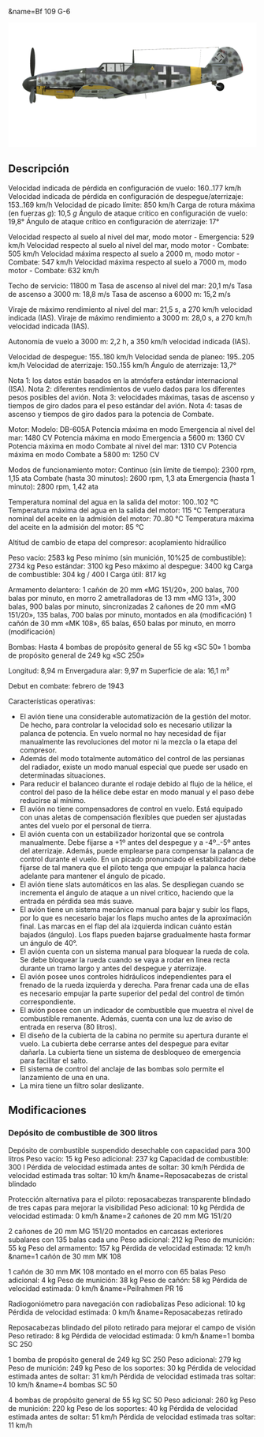 &name=Bf 109 G-6

![bf109g6](../images/bf109g6.png)

## Descripción

Velocidad indicada de pérdida en configuración de vuelo: 160..177 km/h
Velocidad indicada de pérdida en configuración de despegue/aterrizaje: 153..169 km/h
Velocidad de picado límite: 850 km/h
Carga de rotura máxima (en fuerzas <i>g</i>): 10,5 <i>g</i>
Ángulo de ataque crítico en configuración de vuelo: 19,8°
Ángulo de ataque crítico en configuración de aterrizaje: 17°

Velocidad respecto al suelo al nivel del mar, modo motor - Emergencia: 529 km/h
Velocidad respecto al suelo al nivel del mar, modo motor - Combate: 505 km/h
Velocidad máxima respecto al suelo a 2000 m, modo motor - Combate: 547 km/h
Velocidad máxima respecto al suelo a 7000 m, modo motor - Combate: 632 km/h

Techo de servicio: 11800 m
Tasa de ascenso al nivel del mar: 20,1 m/s
Tasa de ascenso a 3000 m: 18,8 m/s
Tasa de ascenso a 6000 m: 15,2 m/s

Viraje de máximo rendimiento al nivel del mar: 21,5 s, a 270 km/h velocidad indicada (IAS).
Viraje de máximo rendimiento a 3000 m: 28,0 s, a 270 km/h velocidad indicada (IAS).

Autonomía de vuelo a 3000 m: 2,2 h, a 350 km/h velocidad indicada (IAS).

Velocidad de despegue: 155..180 km/h
Velocidad senda de planeo: 195..205 km/h
Velocidad de aterrizaje: 150..155 km/h
Ángulo de aterrizaje: 13,7°

Nota 1: los datos están basados en la atmósfera estándar internacional (ISA).
Nota 2: diferentes rendimientos de vuelo dados para los diferentes pesos posibles del avión.
Nota 3: velocidades máximas, tasas de ascenso y tiempos de giro dados para el peso estándar del avión.
Nota 4: tasas de ascenso y tiempos de giro dados para la potencia de Combate.

Motor:
Modelo: DB-605A
Potencia máxima en modo Emergencia al nivel del mar: 1480 CV
Potencia máxima en modo Emergencia a 5600 m: 1360 CV
Potencia máxima en modo Combate al nivel del mar: 1310 CV
Potencia máxima en modo Combate a 5800 m: 1250 CV

Modos de funcionamiento motor:
Continuo (sin límite de tiempo): 2300 rpm, 1,15 ata
Combate (hasta 30 minutos): 2600 rpm, 1,3 ata
Emergencia (hasta 1 minuto): 2800 rpm, 1,42 ata

Temperatura nominal del agua en la salida del motor: 100..102 °C
Temperatura máxima del agua en la salida del motor: 115 °C
Temperatura nominal del aceite en la admisión del motor: 70..80 °C
Temperatura máxima del aceite en la admisión del motor: 85 °C

Altitud de cambio de etapa del compresor: acoplamiento hidraúlico

Peso vacío: 2583 kg
Peso mínimo (sin munición, 10%25 de combustible): 2734 kg
Peso estándar: 3100 kg
Peso máximo al despegue: 3400 kg
Carga de combustible: 304 kg / 400 l
Carga útil: 817 kg

Armamento delantero:
1 cañón de 20 mm «MG 151/20», 200 balas, 700 balas por minuto, en morro
2 ametralladoras de 13 mm «MG 131», 300 balas, 900 balas por minuto, sincronizadas
2 cañones de 20 mm «MG 151/20», 135 balas, 700 balas por minuto, montados en ala (modificación)
1 cañón de 30 mm «MK 108», 65 balas, 650 balas por minuto, en morro (modificación)

Bombas:
Hasta 4 bombas de propósito general de 55 kg «SC 50»
1 bomba de propósito general de 249 kg «SC 250»

Longitud: 8,94 m
Envergadura alar: 9,97 m
Superficie de ala: 16,1 m²

Debut en combate: febrero de 1943

Características operativas:
- El avión tiene una considerable automatización de la gestión del motor. De hecho, para controlar la velocidad solo es necesario utilizar la palanca de potencia. En vuelo normal no hay necesidad de fijar manualmente las revoluciones del motor ni la mezcla o la etapa del compresor.
- Además del modo totalmente automático del control de las persianas del radiador, existe un modo manual especial que puede ser usado en determinadas situaciones.
- Para reducir el balanceo durante el rodaje debido al flujo de la hélice, el control del paso de la hélice debe estar en modo manual y el paso debe reducirse al mínimo.
- El avión no tiene compensadores de control en vuelo. Está equipado con unas aletas de compensación flexibles que pueden ser ajustadas antes del vuelo por el personal de tierra.
- El avión cuenta con un estabilizador horizontal que se controla manualmente. Debe fijarse a +1º antes del despegue y a -4º..-5º antes del aterrizaje. Además, puede emplearse para compensar la palanca de control durante el vuelo. En un picado pronunciado el estabilizador debe fijarse de tal manera que el piloto tenga que empujar la palanca hacia adelante para mantener el ángulo de picado.
- El avión tiene slats automáticos en las alas. Se despliegan cuando se incrementa el ángulo de ataque a un nivel crítico, haciendo que la entrada en pérdida sea más suave.
- El avión tiene un sistema mecánico manual para bajar y subir los flaps, por lo que es necesario bajar los flaps mucho antes de la aproximación final. Las marcas en el flap del ala izquierda indican cuánto están bajados (ángulo). Los flaps pueden bajarse gradualmente hasta formar un ángulo de 40°.
- El avión cuenta con un sistema manual para bloquear la rueda de cola. Se debe bloquear la rueda cuando se vaya a rodar en línea recta durante un tramo largo y antes del despegue y aterrizaje.
- El avión posee unos controles hidráulicos independientes para el frenado de la rueda izquierda y derecha. Para frenar cada una de ellas es necesario empujar la parte superior del pedal del control de timón correspondiente.
- El avión posee con un indicador de combustible que muestra el nivel de combustible remanente. Además, cuenta con una luz de aviso de entrada en reserva (80 litros).
- El diseño de la cubierta de la cabina no permite su apertura durante el vuelo. La cubierta debe cerrarse antes del despegue para evitar dañarla. La cubierta tiene un sistema de desbloqueo de emergencia para facilitar el salto.
- El sistema de control del anclaje de las bombas solo permite el lanzamiento de una en una.
- La mira tiene un filtro solar deslizante.

## Modificaciones

### Depósito de combustible de 300 litros

Depósito de combustible suspendido desechable con capacidad para 300 litros
Peso vacío: 15 kg
Peso adicional: 237 kg
Capacidad de combustible: 300 l
Pérdida de velocidad estimada antes de soltar: 30 km/h
Pérdida de velocidad estimada tras soltar: 10 km/h﻿
&name=Reposacabezas de cristal blindado

Protección alternativa para el piloto: reposacabezas transparente blindado de tres capas para mejorar la visibilidad
Peso adicional: 10 kg
Pérdida de velocidad estimada: 0 km/h﻿
&name=2 cañones de 20 mm MG 151/20

2 cañones de 20 mm MG 151/20 montados en carcasas exteriores subalares con 135 balas cada uno
Peso adicional: 212 kg
Peso de munición: 55 kg
Peso del armamento: 157 kg
Pérdida de velocidad estimada: 12 km/h﻿
&name=1 cañón de 30 mm MK 108

1 cañón de 30 mm MK 108 montado en el morro con 65 balas
Peso adicional: 4 kg
Peso de munición: 38 kg
Peso de cañón: 58 kg
Pérdida de velocidad estimada: 0 km/h﻿
&name=Peilrahmen PR 16

Radiogoniómetro para navegación con radiobalizas
Peso adicional: 10 kg
Pérdida de velocidad estimada: 0 km/h﻿
&name=Reposacabezas retirado

Reposacabezas blindado del piloto retirado para mejorar el campo de visión
Peso retirado: 8 kg
Pérdida de velocidad estimada: 0 km/h﻿
&name=1 bomba SC 250

1 bomba de propósito general de 249 kg SC 250
Peso adicional: 279 kg
Peso de munición: 249 kg
Peso de los soportes: 30 kg
Pérdida de velocidad estimada antes de soltar: 31 km/h
Pérdida de velocidad estimada tras soltar: 10 km/h﻿
&name=4 bombas SC 50

4 bombas de propósito general de 55 kg SC 50
Peso adicional: 260 kg
Peso de munición: 220 kg
Peso de los soportes: 40 kg
Pérdida de velocidad estimada antes de soltar: 51 km/h
Pérdida de velocidad estimada tras soltar: 11 km/h